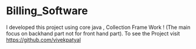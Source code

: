 # Billing_Software
I developed this project using core java , Collection Frame Work ! (The main focus on backhand part not for front hand part). To see the Project visit
https://github.com/vivekpatyal
